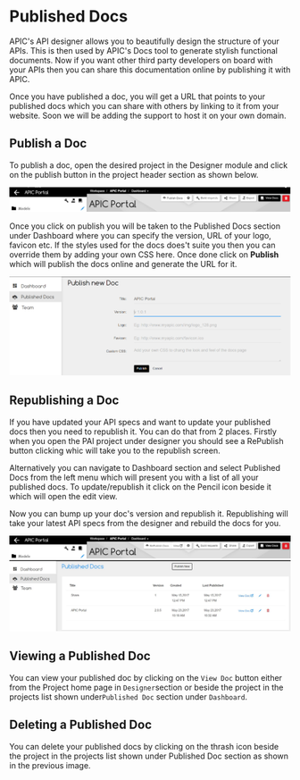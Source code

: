 # Published Docs

APIC's API designer allows you to beautifully design the structure of your APIs. This is then used by APIC's Docs tool to generate stylish functional documents. Now if you want other third party developers on board with your APIs then you can share this documentation online by publishing it with APIC.

Once you have published a doc, you will get a URL that points to your published docs which you can share with others by linking to it from your website. Soon we will be adding the support to host it on your own domain.

## Publish a Doc

To publish a doc, open the desired project in the Designer module and click on the publish button in the project header section as shown below.

![](../.gitbook/assets/publish-doc%20%281%29.jpg)

Once you click on publish you will be taken to the Published Docs section under Dashboard where you can specify the version, URL of your logo, favicon etc. If the styles used for the docs does't suite you then you can override them by adding your own CSS here. Once done click on **Publish** which will publish the docs online and generate the URL for it.

![](../.gitbook/assets/apic-new-published-doc%20%281%29.png)

## Republishing a Doc

If you have updated your API specs and want to update your published docs then you need to republish it. You can do that from 2 places. Firstly when you open the PAI project under designer you should see a RePublish button clicking whic will take you to the republish screen.

Alternatively you can navigate to Dashboard section and select Published Docs from the left menu which will present you with a list of all your published docs. To update/republish it click on the Pencil icon beside it which will open the edit view.

Now you can bump up your doc's version and republish it. Republishing will take your latest API specs from the designer and rebuild the docs for you.

![](../.gitbook/assets/re-publish-doc%20%281%29.jpg)![](../.gitbook/assets/apic-published-docs-list%20%281%29%20%281%29.JPG)

## Viewing a Published Doc

You can view your published doc by clicking on the `View Doc` button either from the Project home page in `Designer`section or beside the project in the projects list shown under`Published Doc` section under `Dashboard`.

## Deleting a Published Doc

You can delete your published docs by clicking on the thrash icon beside the project in the projects list shown under Published Doc section as shown in the previous image.

